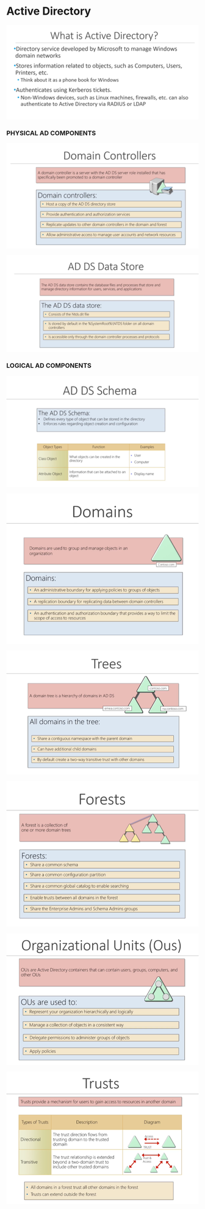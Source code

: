 # Active Directory

![](.gitbook/assets/image%20%289%29.png)

### PHYSICAL AD COMPONENTS

![](.gitbook/assets/image%20%2810%29.png)

![](.gitbook/assets/image%20%287%29.png)

### LOGICAL AD COMPONENTS

![](.gitbook/assets/image%20%285%29.png)

![](.gitbook/assets/image%20%286%29.png)

![](.gitbook/assets/image%20%2811%29.png)

![](.gitbook/assets/image%20%2813%29.png)

![](.gitbook/assets/image%20%288%29.png)

![](.gitbook/assets/image%20%2812%29.png)

